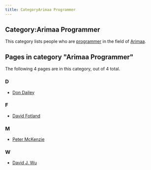 ```yaml
---
title: CategoryArimaa Programmer
---
```

## Category:Arimaa Programmer



This category lists people who are [programmer](https://en.wikipedia.org/wiki/Programmer) in the field of [Arimaa](Arimaa "Arimaa").

## Pages in category "Arimaa Programmer"

The following 4 pages are in this category, out of 4 total.

### D

- [Don Dailey](Don_Dailey "Don Dailey")

### F

- [David Fotland](David_Fotland "David Fotland")

### M

- [Peter McKenzie](Peter_McKenzie "Peter McKenzie")

### W

- [David J. Wu](David_J._Wu "David J. Wu")

